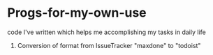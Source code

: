 # Progs-for-my-own-use
code I've written which helps me accomplishing my tasks in daily life

1. Conversion of format from IssueTracker "maxdone" to "todoist"
